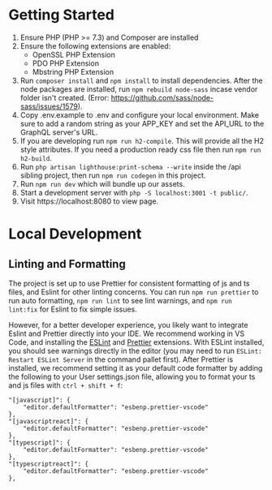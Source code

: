 # Getting Started

1. Ensure PHP (PHP >= 7.3) and Composer are installed
2. Ensure the following extensions are enabled:
    * OpenSSL PHP Extension
    * PDO PHP Extension
    * Mbstring PHP Extension
3. Run `composer install` and `npm install` to install dependencies. After the node packages are installed, run `npm rebuild node-sass` incase vendor folder isn't created. (Error: https://github.com/sass/node-sass/issues/1579).
4. Copy .env.example to .env and configure your local environment. Make sure to add a random string as your APP_KEY and set the API_URL to the GraphQL server's URL.
5. If you are developing run `npm run h2-compile`. This will provide all the H2 style attributes. If you need a production ready css file then run `npm run h2-build`.
6. Run `php artisan lighthouse:print-schema --write` inside the /api sibling project, then run `npm run codegen` in this project.
7. Run `npm run dev` which will bundle up our assets.
8. Start a development server with `php -S localhost:3001 -t public/`.
9. Visit https://localhost:8080 to view page.

# Local Development

## Linting and Formatting
The project is set up to use Prettier for consistent formatting of js and ts files, and Eslint for other linting concerns. You can run `npm run prettier` to run auto formatting, `npm run lint` to see lint warnings, and `npm run lint:fix` for Eslint to fix simple issues.

However, for a better developer experience, you likely want to integrate Eslint and Prettier directly into your IDE. We recommend working in VS Code, and installing the [ESLint](https://marketplace.visualstudio.com/items?itemName=dbaeumer.vscode-eslint) and [Prettier](https://marketplace.visualstudio.com/items?itemName=esbenp.prettier-vscode) extensions. With ESLint installed, you should see warnings directly in the editor (you may need to run `ESLint: Restart ESLint Server` in the command pallet first). After Prettier is installed, we recommend setting it as your default code formatter by adding the following to your User settings.json file, allowing you to format your ts and js files with `ctrl + shift + f`:
```
"[javascript]": {
    "editor.defaultFormatter": "esbenp.prettier-vscode"
},
"[javascriptreact]": {
    "editor.defaultFormatter": "esbenp.prettier-vscode"
},
"[typescript]": {
    "editor.defaultFormatter": "esbenp.prettier-vscode"
},
"[typescriptreact]": {
    "editor.defaultFormatter": "esbenp.prettier-vscode"
},
```
